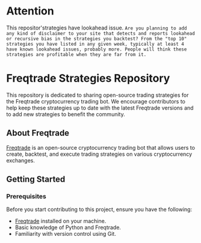 # Attention
This repositor'strategies have lookahead issue.
`Are you planning to add any kind of disclaimer to your site that detects and reports lookahead or recursive bias in the strategies you backtest? From the "top 10" strategies you have listed in any given week, typically at least 4 have known lookahead issues, probably more. People will think these strategies are profitable when they are far from it.`


# Freqtrade Strategies Repository

This repository is dedicated to sharing open-source trading strategies for the Freqtrade cryptocurrency trading bot. We encourage contributors to help keep these strategies up to date with the latest Freqtrade versions and to add new strategies to benefit the community.

## About Freqtrade

[Freqtrade](https://www.freqtrade.io/) is an open-source cryptocurrency trading bot that allows users to create, backtest, and execute trading strategies on various cryptocurrency exchanges.

## Getting Started

### Prerequisites

Before you start contributing to this project, ensure you have the following:

- [Freqtrade](https://www.freqtrade.io/) installed on your machine.
- Basic knowledge of Python and Freqtrade.
- Familiarity with version control using Git.
